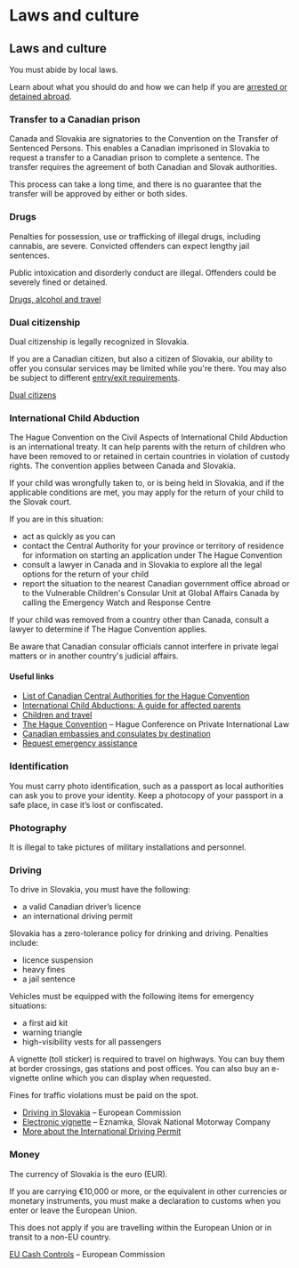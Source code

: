 # Laws and culture

## Laws and culture

You must abide by local laws.

Learn about what you should do and how we can help if you are [arrested or detained abroad](http://travel.gc.ca/assistance/emergency-info/arrest-detention).

### Transfer to a Canadian prison

Canada and Slovakia are signatories to the Convention on the Transfer of Sentenced Persons. This enables a Canadian imprisoned in Slovakia to request a transfer to a Canadian prison to complete a sentence. The transfer requires the agreement of both Canadian and Slovak authorities.

This process can take a long time, and there is no guarantee that the transfer will be approved by either or both sides.

### Drugs

Penalties for possession, use or trafficking of illegal drugs, including cannabis, are severe. Convicted offenders can expect lengthy jail sentences.

Public intoxication and disorderly conduct are illegal. Offenders could be severely fined or detained.

[Drugs, alcohol and travel](https://travel.gc.ca/travelling/health-safety/drugs)

### Dual citizenship

Dual citizenship is legally recognized in Slovakia.

If you are a Canadian citizen, but also a citizen of Slovakia, our ability to offer you consular services may be limited while you're there. You may also be subject to different [entry/exit requirements](#entryexit).

[Dual citizens](http://travel.gc.ca/travelling/documents/dual-citizenship)

### International Child Abduction

The Hague Convention on the Civil Aspects of International Child Abduction is an international treaty. It can help parents with the return of children who have been removed to or retained in certain countries in violation of custody rights. The convention applies between Canada and Slovakia.

If your child was wrongfully taken to, or is being held in Slovakia, and if the applicable conditions are met, you may apply for the return of your child to the Slovak court.

If you are in this situation:

* act as quickly as you can
* contact the Central Authority for your province or territory of residence for information on starting an application under The Hague Convention
* consult a lawyer in Canada and in Slovakia to explore all the legal options for the return of your child
* report the situation to the nearest Canadian government office abroad or to the Vulnerable Children's Consular Unit at Global Affairs Canada by calling the Emergency Watch and Response Centre

If your child was removed from a country other than Canada, consult a lawyer to determine if The Hague Convention applies.

Be aware that Canadian consular officials cannot interfere in private legal matters or in another country's judicial affairs.

#### Useful links

* [List of Canadian Central Authorities for the Hague Convention](https://www.hcch.net/en/states/authorities/details3/?aid=75)
* [International Child Abductions: A guide for affected parents](https://travel.gc.ca/travelling/publications/international-child-abductions)
* [Children and travel](https://travel.gc.ca/travelling/children)
* [The Hague Convention](https://www.hcch.net/en/instruments/conventions/full-text/?cid=24) – Hague Conference on Private International Law
* [Canadian embassies and consulates by destination](https://travel.gc.ca/assistance/embassies-consulates)
* [Request emergency assistance](https://travel.gc.ca/assistance/emergency-assistance?_ga)

### Identification

You must carry photo identification, such as a passport as local authorities can ask you to prove your identity. Keep a photocopy of your passport in a safe place, in case it’s lost or confiscated.

### Photography

It is illegal to take pictures of military installations and personnel.

### Driving

To drive in Slovakia, you must have the following:

* a valid Canadian driver’s licence
* an international driving permit

Slovakia has a zero-tolerance policy for drinking and driving. Penalties include:

* licence suspension
* heavy fines
* a jail sentence

Vehicles must be equipped with the following items for emergency situations:

* a first aid kit
* warning triangle
* high-visibility vests for all passengers

A vignette (toll sticker) is required to travel on highways. You can buy them at border crossings, gas stations and post offices. You can also buy an e-vignette online which you can display when requested.

Fines for traffic violations must be paid on the spot.

* [Driving in Slovakia](http://ec.europa.eu/transport/road_safety/going_abroad/slovakia/index_en.htm) – European Commission
* [Electronic vignette](https://eznamka.sk/selfcare/purchase) – Eznamka, Slovak National Motorway Company
* [More about the International Driving Permit](https://travel.gc.ca/travelling/documents/international-driving-permit)



### Money

The currency of Slovakia is the euro (EUR).

If you are carrying €10,000 or more, or the equivalent in other currencies or monetary instruments, you must make a declaration to customs when you enter or leave the European Union.

This does not apply if you are travelling within the European Union or in transit to a non-EU country.

[EU Cash Controls](https://taxation-customs.ec.europa.eu/customs/prohibitions-restrictions/eu-cash-controls_en) – European Commission